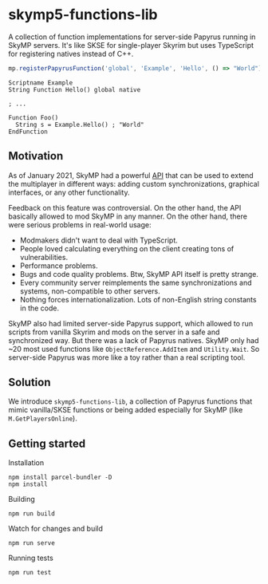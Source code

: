 # skymp5-functions-lib
A collection of function implementations for server-side Papyrus running in SkyMP servers. It's like SKSE for single-player Skyrim but uses TypeScript for registering natives instead of C++.

```typescript
mp.registerPapyrusFunction('global', 'Example', 'Hello', () => "World");
```

```papyrus
Scriptname Example
String Function Hello() global native

; ...

Function Foo()
  String s = Example.Hello() ; "World"
EndFunction
```

## Motivation

As of January 2021, SkyMP had a powerful [API](https://pospelovlm.gitbook.io/skyrim-multiplayer-docs/docs_serverside_scripting_reference) that can be used to extend the multiplayer in different ways: adding custom synchronizations, graphical interfaces, or any other functionality.

Feedback on this feature was controversial. On the other hand, the API basically allowed to mod SkyMP in any manner. On the other hand, there were serious problems in real-world usage:

 - Modmakers didn't want to deal with TypeScript.
 - People loved calculating everything on the client creating tons of vulnerabilities.
 - Performance problems.
 - Bugs and code quality problems. Btw, SkyMP API itself is pretty strange.
 - Every community server reimplements the same synchronizations and systems, non-compatible to other servers.
 - Nothing forces internationalization. Lots of non-English string constants in the code.

SkyMP also had limited server-side Papyrus support, which allowed to run scripts from vanilla Skyrim and mods on the server in a safe and synchronized way. But there was a lack of Papyrus natives. SkyMP only had ~20 most used functions like `ObjectReference.AddItem` and `Utility.Wait`. So server-side Papyrus was more like a toy rather than a real scripting tool.

## Solution


We introduce `skymp5-functions-lib`, a collection of Papyrus functions that mimic vanilla/SKSE functions or being added especially for SkyMP (like `M.GetPlayersOnline`).

## Getting started

Installation
```
npm install parcel-bundler -D
npm install
```
Building
```
npm run build
```
Watch for changes and build
```
npm run serve
```
Running tests
```
npm run test
```
